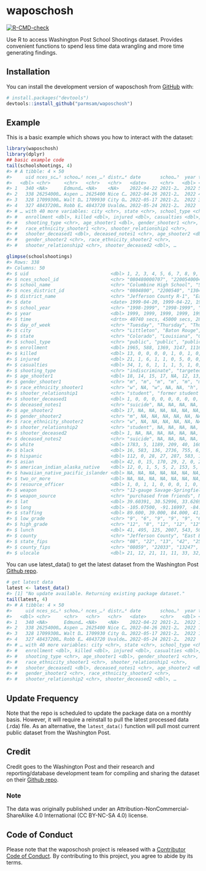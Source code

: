 
<!-- README.md is generated from README.Rmd. Please edit that file -->

# waposchosh

<!-- badges: start -->

[![R-CMD-check](https://github.com/parmsam/waposchosh/actions/workflows/R-CMD-check.yaml/badge.svg)](https://github.com/parmsam/waposchosh/actions/workflows/R-CMD-check.yaml)
<!-- badges: end -->

Use R to access Washington Post School Shootings dataset. Provides
convenient functions to spend less time data wrangling and more time
generating findings.

## Installation

You can install the development version of waposchosh from
[GitHub](https://github.com/) with:

``` r
# install.packages("devtools")
devtools::install_github("parmsam/waposchosh")
```

## Example

This is a basic example which shows you how to interact with the
dataset:

``` r
library(waposchosh)
library(dplyr)
## basic example code
tail(schoolshootings, 4)
#> # A tibble: 4 × 50
#>     uid nces_sc…¹ schoo…² nces_…³ distr…⁴ date       schoo…⁵  year time  day_o…⁶
#>   <dbl> <chr>     <chr>   <chr>   <chr>   <date>     <chr>   <dbl> <drt> <chr>  
#> 1   340 <NA>      Edmund… <NA>    <NA>    2022-04-22 2021-2…  2022 5508… Friday 
#> 2   338 26254000… Aspen … 2625400 Nice C… 2022-04-26 2021-2…  2022 4860… Tuesday
#> 3   328 17099300… Walt D… 1709930 City O… 2022-05-17 2021-2…  2022 3600… Tuesday
#> 4   327 48437200… Robb E… 4843720 Uvalde… 2022-05-24 2021-2…  2022    N… Tuesday
#> # … with 40 more variables: city <chr>, state <chr>, school_type <chr>,
#> #   enrollment <dbl>, killed <dbl>, injured <dbl>, casualties <dbl>,
#> #   shooting_type <chr>, age_shooter1 <dbl>, gender_shooter1 <chr>,
#> #   race_ethnicity_shooter1 <chr>, shooter_relationship1 <chr>,
#> #   shooter_deceased1 <dbl>, deceased_notes1 <chr>, age_shooter2 <dbl>,
#> #   gender_shooter2 <chr>, race_ethnicity_shooter2 <chr>,
#> #   shooter_relationship2 <chr>, shooter_deceased2 <dbl>, …
```

``` r
glimpse(schoolshootings)
#> Rows: 338
#> Columns: 50
#> $ uid                              <dbl> 1, 2, 3, 4, 5, 6, 7, 8, 9, 10, 11, 12…
#> $ nces_school_id                   <chr> "080480000707", "220054000422", "1304…
#> $ school_name                      <chr> "Columbine High School", "Scotlandvil…
#> $ nces_district_id                 <chr> "0804800", "2200540", "1304410", "421…
#> $ district_name                    <chr> "Jefferson County R-1", "East Baton R…
#> $ date                             <date> 1999-04-20, 1999-04-22, 1999-05-20, …
#> $ school_year                      <chr> "1998-1999", "1998-1999", "1998-1999"…
#> $ year                             <dbl> 1999, 1999, 1999, 1999, 1999, 1999, 1…
#> $ time                             <drtn> 40740 secs, 45000 secs, 28980 secs, …
#> $ day_of_week                      <chr> "Tuesday", "Thursday", "Thursday", "M…
#> $ city                             <chr> "Littleton", "Baton Rouge", "Conyers"…
#> $ state                            <chr> "Colorado", "Louisiana", "Georgia", "…
#> $ school_type                      <chr> "public", "public", "public", "public…
#> $ enrollment                       <dbl> 1965, 588, 1369, 3147, 1116, 753, 407…
#> $ killed                           <dbl> 13, 0, 0, 0, 0, 1, 0, 1, 0, 0, 0, 0, …
#> $ injured                          <dbl> 21, 1, 6, 1, 1, 0, 5, 0, 0, 1, 0, 0, …
#> $ casualties                       <dbl> 34, 1, 6, 1, 1, 1, 5, 1, 0, 1, 0, 0, …
#> $ shooting_type                    <chr> "indiscriminate", "targeted", "indisc…
#> $ age_shooter1                     <dbl> 18, 14, 15, 17, NA, 12, 13, 16, 13, 1…
#> $ gender_shooter1                  <chr> "m", "m", "m", "m", "m", "m", "m", "m…
#> $ race_ethnicity_shooter1          <chr> "w", NA, "w", NA, NA, "h", "ai", "w",…
#> $ shooter_relationship1            <chr> "student", "former student (expelled)…
#> $ shooter_deceased1                <dbl> 1, 0, 0, 0, 0, 0, 0, 0, 0, 0, 0, 0, 0…
#> $ deceased_notes1                  <chr> "suicide", NA, NA, NA, NA, NA, NA, NA…
#> $ age_shooter2                     <dbl> 17, NA, NA, NA, NA, NA, NA, NA, NA, N…
#> $ gender_shooter2                  <chr> "m", NA, NA, NA, NA, NA, NA, NA, NA, …
#> $ race_ethnicity_shooter2          <chr> "w", NA, NA, NA, NA, NA, NA, NA, NA, …
#> $ shooter_relationship2            <chr> "student", NA, NA, NA, NA, NA, NA, NA…
#> $ shooter_deceased2                <dbl> 1, NA, NA, NA, NA, NA, NA, NA, NA, NA…
#> $ deceased_notes2                  <chr> "suicide", NA, NA, NA, NA, NA, NA, NA…
#> $ white                            <dbl> 1783, 5, 1189, 209, 40, 160, 239, 169…
#> $ black                            <dbl> 16, 583, 136, 2736, 755, 6, 3, 28, 40…
#> $ hispanic                         <dbl> 112, 0, 28, 27, 287, 583, 12, 96, 389…
#> $ asian                            <dbl> 42, 0, 15, 170, 29, 2, 0, 26, 222, 0,…
#> $ american_indian_alaska_native    <dbl> 12, 0, 1, 5, 5, 2, 153, 5, 1, 0, 1, 1…
#> $ hawaiian_native_pacific_islander <dbl> NA, NA, NA, NA, NA, NA, NA, NA, NA, N…
#> $ two_or_more                      <dbl> NA, NA, NA, NA, NA, NA, NA, NA, NA, N…
#> $ resource_officer                 <dbl> 1, 0, 1, 1, 0, 0, 0, 1, 0, 0, 0, 0, 0…
#> $ weapon                           <chr> "12-gauge Savage-Springfield 67H pump…
#> $ weapon_source                    <chr> "purchased from friends", NA, NA, "pu…
#> $ lat                              <dbl> 39.60391, 30.52996, 33.62692, 39.9215…
#> $ long                             <dbl> -105.07500, -91.16997, -84.04796, -75…
#> $ staffing                         <dbl> 89.600, 39.000, 84.000, 41.000, NA, 4…
#> $ low_grade                        <chr> "9", "6", "9", "9", "9", "6", "6", "9…
#> $ high_grade                       <chr> "12", "8", "12", "12", "12", "7", "8"…
#> $ lunch                            <dbl> 41, 495, 125, 2007, 543, 502, 146, 65…
#> $ county                           <chr> "Jefferson County", "East Baton Rouge…
#> $ state_fips                       <chr> "08", "22", "13", "42", "25", "35", "…
#> $ county_fips                      <chr> "08059", "22033", "13247", "42101", "…
#> $ ulocale                          <dbl> 21, 12, 21, 11, 11, 33, 32, 21, 13, 1…
```

You can use latest_data() to get the latest dataset from the Washington
Post [Github
repo](https://github.com/washingtonpost/data-school-shootings).

``` r
# get latest data
latest <- latest_data()
#> [1] "No update available. Returning existing package dataset."
tail(latest, 4)
#> # A tibble: 4 × 50
#>     uid nces_sc…¹ schoo…² nces_…³ distr…⁴ date       schoo…⁵  year time  day_o…⁶
#>   <dbl> <chr>     <chr>   <chr>   <chr>   <date>     <chr>   <dbl> <tim> <chr>  
#> 1   340 <NA>      Edmund… <NA>    <NA>    2022-04-22 2021-2…  2022 15:18 Friday 
#> 2   338 26254000… Aspen … 2625400 Nice C… 2022-04-26 2021-2…  2022 13:30 Tuesday
#> 3   328 17099300… Walt D… 1709930 City O… 2022-05-17 2021-2…  2022 10:00 Tuesday
#> 4   327 48437200… Robb E… 4843720 Uvalde… 2022-05-24 2021-2…  2022    NA Tuesday
#> # … with 40 more variables: city <chr>, state <chr>, school_type <chr>,
#> #   enrollment <dbl>, killed <dbl>, injured <dbl>, casualties <dbl>,
#> #   shooting_type <chr>, age_shooter1 <dbl>, gender_shooter1 <chr>,
#> #   race_ethnicity_shooter1 <chr>, shooter_relationship1 <chr>,
#> #   shooter_deceased1 <dbl>, deceased_notes1 <chr>, age_shooter2 <dbl>,
#> #   gender_shooter2 <chr>, race_ethnicity_shooter2 <chr>,
#> #   shooter_relationship2 <chr>, shooter_deceased2 <dbl>, …
```

## Update Frequency

Note that the repo is scheduled to update the package data on a monthly
basis. However, it will require a reinstall to pull the latest processed
data (.rda) file. As an alternative, the `latest_data()` function will
pull most current public dataset from the Washington Post.

## Credit

Credit goes to the Washington Post and their research and
reporting/database development team for compiling and sharing the
dataset on their [Github
repo](https://github.com/washingtonpost/data-school-shootings).

### Note

The data was originally published under an
Attribution-NonCommercial-ShareAlike 4.0 International (CC BY-NC-SA 4.0)
license.

## Code of Conduct

Please note that the waposchosh project is released with a [Contributor
Code of
Conduct](https://contributor-covenant.org/version/2/1/CODE_OF_CONDUCT.html).
By contributing to this project, you agree to abide by its terms.
